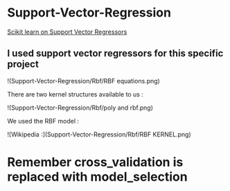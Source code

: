 # Support-Vector-Regression

[Scikit learn on Support Vector Regressors](http://scikit-learn.org/stable/modules/generated/sklearn.svm.SVR.html)

## I used support vector regressors for this specific project 

!(Support-Vector-Regression/Rbf/RBF equations.png)

There are two kernel structures available to us :

!(Support-Vector-Regression/Rbf/poly and rbf.png)

We used the RBF model :

![Wikipedia :](Support-Vector-Regression/Rbf/RBF KERNEL.png)

# Remember cross_validation is replaced with model_selection

